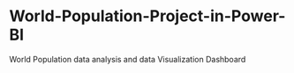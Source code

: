 # World-Population-Project-in-Power-BI
World Population data analysis and data Visualization Dashboard
